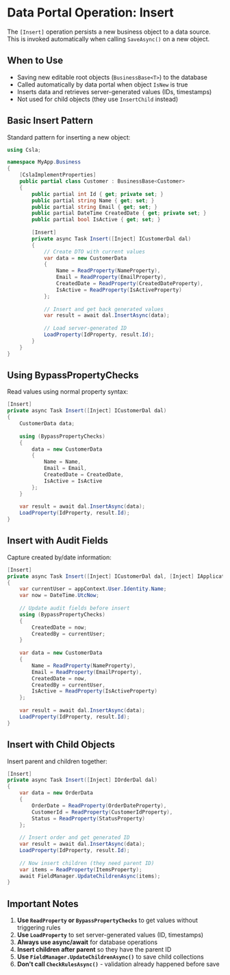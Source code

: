 # Data Portal Operation: Insert

The `[Insert]` operation persists a new business object to a data source. This is invoked automatically when calling `SaveAsync()` on a new object.

## When to Use

- Saving new editable root objects (`BusinessBase<T>`) to the database
- Called automatically by data portal when object `IsNew` is true
- Inserts data and retrieves server-generated values (IDs, timestamps)
- Not used for child objects (they use `InsertChild` instead)

## Basic Insert Pattern

Standard pattern for inserting a new object:

```csharp
using Csla;

namespace MyApp.Business
{
    [CslaImplementProperties]
    public partial class Customer : BusinessBase<Customer>
    {
        public partial int Id { get; private set; }
        public partial string Name { get; set; }
        public partial string Email { get; set; }
        public partial DateTime CreatedDate { get; private set; }
        public partial bool IsActive { get; set; }
        
        [Insert]
        private async Task Insert([Inject] ICustomerDal dal)
        {
            // Create DTO with current values
            var data = new CustomerData
            {
                Name = ReadProperty(NameProperty),
                Email = ReadProperty(EmailProperty),
                CreatedDate = ReadProperty(CreatedDateProperty),
                IsActive = ReadProperty(IsActiveProperty)
            };
            
            // Insert and get back generated values
            var result = await dal.InsertAsync(data);
            
            // Load server-generated ID
            LoadProperty(IdProperty, result.Id);
        }
    }
}
```

## Using BypassPropertyChecks

Read values using normal property syntax:

```csharp
[Insert]
private async Task Insert([Inject] ICustomerDal dal)
{
    CustomerData data;
    
    using (BypassPropertyChecks)
    {
        data = new CustomerData
        {
            Name = Name,
            Email = Email,
            CreatedDate = CreatedDate,
            IsActive = IsActive
        };
    }
    
    var result = await dal.InsertAsync(data);
    LoadProperty(IdProperty, result.Id);
}
```

## Insert with Audit Fields

Capture created by/date information:

```csharp
[Insert]
private async Task Insert([Inject] ICustomerDal dal, [Inject] IApplicationContext appContext)
{
    var currentUser = appContext.User.Identity.Name;
    var now = DateTime.UtcNow;
    
    // Update audit fields before insert
    using (BypassPropertyChecks)
    {
        CreatedDate = now;
        CreatedBy = currentUser;
    }
    
    var data = new CustomerData
    {
        Name = ReadProperty(NameProperty),
        Email = ReadProperty(EmailProperty),
        CreatedDate = now,
        CreatedBy = currentUser,
        IsActive = ReadProperty(IsActiveProperty)
    };
    
    var result = await dal.InsertAsync(data);
    LoadProperty(IdProperty, result.Id);
}
```

## Insert with Child Objects

Insert parent and children together:

```csharp
[Insert]
private async Task Insert([Inject] IOrderDal dal)
{
    var data = new OrderData
    {
        OrderDate = ReadProperty(OrderDateProperty),
        CustomerId = ReadProperty(CustomerIdProperty),
        Status = ReadProperty(StatusProperty)
    };
    
    // Insert order and get generated ID
    var result = await dal.InsertAsync(data);
    LoadProperty(IdProperty, result.Id);
    
    // Now insert children (they need parent ID)
    var items = ReadProperty(ItemsProperty);
    await FieldManager.UpdateChildrenAsync(items);
}
```

## Important Notes

1. **Use `ReadProperty` or `BypassPropertyChecks`** to get values without triggering rules
2. **Use `LoadProperty`** to set server-generated values (ID, timestamps)
3. **Always use async/await** for database operations
4. **Insert children after parent** so they have the parent ID
5. **Use `FieldManager.UpdateChildrenAsync()`** to save child collections
6. **Don't call `CheckRulesAsync()`** - validation already happened before save
